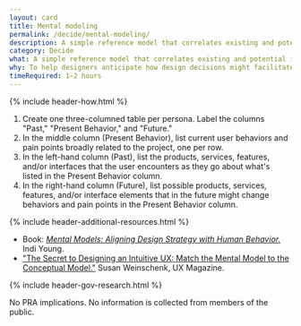 ```yaml
---
layout: card
title: Mental modeling
permalink: /decide/mental-modeling/
description: A simple reference model that correlates existing and potential interfaces with user behaviors.
category: Decide
what: A simple reference model that correlates existing and potential interfaces with user behaviors.
why: To help designers anticipate how design decisions might facilitate future behaviors.
timeRequired: 1–2 hours
---
```


{% include header-how.html %}

1. Create one three-columned table per persona. Label the columns "Past," "Present Behavior," and "Future."
1. In the middle column (Present Behavior), list current user behaviors and pain points broadly related to the project, one per row.
1. In the left-hand column (Past), list the products, services, features, and/or interfaces that the user encounters as they go about what's listed in the Present Behavior column.
1. In the right-hand column (Future), list possible products, services, features, and/or interface elements that in the future might change behaviors and pain points in the Present Behavior column.

{% include header-additional-resources.html %}

- Book: <a href="http://rosenfeldmedia.com/books/mental-models/"><em>Mental Models: Aligning Design Strategy with Human Behavior.</em></a> Indi Young.
- <a href="http://uxmag.com/articles/the-secret-to-designing-an-intuitive-user-experience">"The Secret to Designing an Intuitive UX: Match the Mental Model to the Conceptual Model."</a> Susan Weinschenk, UX Magazine.

{% include header-gov-research.html %}

No PRA implications. No information is collected from members of the public.
